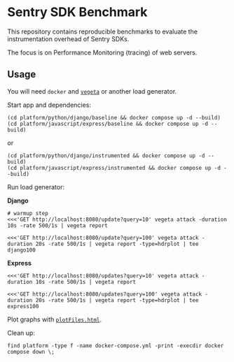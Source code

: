 # Sentry SDK Benchmark

This repository contains reproducible benchmarks to evaluate the instrumentation overhead of Sentry SDKs.

The focus is on Performance Monitoring (tracing) of web servers.

## Usage

You will need `docker` and [`vegeta`](https://github.com/tsenart/vegeta) or another load generator.

Start app and dependencies:

```
(cd platform/python/django/baseline && docker compose up -d --build)
(cd platform/javascript/express/baseline && docker compose up -d --build)
```

or

```
(cd platform/python/django/instrumented && docker compose up -d --build)
(cd platform/javascript/express/instrumented && docker compose up -d --build)
```

Run load generator:

**Django**

```
# warmup step
<<<'GET http://localhost:8080/update?query=10' vegeta attack -duration 10s -rate 500/1s | vegeta report

<<<'GET http://localhost:8080/update?query=100' vegeta attack -duration 20s -rate 500/1s | vegeta report -type=hdrplot | tee django100
```

**Express**

```
<<<'GET http://localhost:8080/updates?query=10' vegeta attack -duration 10s -rate 500/1s | vegeta report

<<<'GET http://localhost:8080/updates?query=100' vegeta attack -duration 20s -rate 500/1s | vegeta report -type=hdrplot | tee express100
```

Plot graphs with [`plotFiles.html`](plotFiles.html).
<!--
https://hdrhistogram.github.io/HdrHistogram/plotFiles.html
-->

Clean up:

```
find platform -type f -name docker-compose.yml -print -execdir docker compose down \;
```
